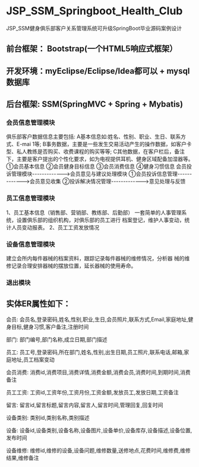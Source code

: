 # JSP_SSM_Springboot_Health_Club
JSP_SSM健身俱乐部客户关系管理系统可升级SpringBoot毕业源码案例设计
## 前台框架： Bootstrap(一个HTML5响应式框架）
## 开发环境：myEclipse/Eclipse/Idea都可以 + mysql数据库
## 后台框架: SSM(SpringMVC + Spring + Mybatis)
### 会员信息管理模块
俱乐部客户数据信息主要包括:
A基本信息如:姓名、性别、职业、生日、联系方式、E-mai 1等;
B事务数据，主要是一些发生交易活动产生的操作数据，如客户卡型、私人教练是否购买、收费课程的购买等等;
C其他数据，在客户栏后，备注下，主要是客户提出的个性化要求，如为电视提供耳机、健身区域配备加湿器等。
①会员基本信息
②会员健身目标信息
③会员消费信息
④健身习惯信息
会员投诉管理模块------------->会员意见与建议处理模块
①会员投诉信息管理------------->会员意见收集
②投诉解决情况管理------------->意见处理与反馈
### 员工信息管理模块
1、员工基本信息（销售部、营销部、教练部、后勤部）
一套简单的人事管理系统，设置俱乐部的组织机构，对俱乐部的员工进行
档案登记，维护人事变动，统计人员变动报表。
2、员工工资发放情况
### 设备信息管理模块
建立会所内每件器械的档案资料，跟踪记录每件器械的维修情况，分析器
械的维修记录合理安排器械的摆放位置，延长器械的使用寿命。
### 退出模块
## 实体ER属性如下：
会员: 会员名,登录密码,姓名,性别,职业,生日,会员照片,联系方式,Email,家庭地址,健身目标,健身习惯,客户备注,注册时间

部门: 部门编号,部门名称,成立日期,部门描述

员工: 员工号,登录密码,所在部门,姓名,性别,出生日期,员工照片,联系电话,邮箱,家庭地址,员工档案变动

会员消费: 消费id,消费项目,消费详情,消费金额,消费会员,消费时间,到期时间,消费备注

员工工资: 工资id,工资年份,工资月份,工资金额,发放员工,发放日期,工资备注

留言: 留言id,留言标题,留言内容,留言人,留言时间,管理回复,回复时间

设备类别: 类别id,类别名称,类别描述

设备: 设备id,设备类别,设备名称,设备图片,设备单价,设备库存,设备描述,设备位置,发布时间

设备维修: 维修id,维修的设备,设备问题,维修数量,送修地点,花费时间,维修费,维修结果,维修备注
